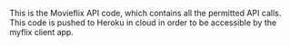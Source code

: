 This is the Movieflix API code, which contains all the permitted API calls.
This code is pushed to Heroku in cloud in order to be accessible by the myflix client app. 